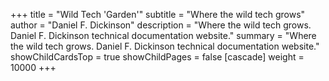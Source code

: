 +++
title = "Wild Tech 'Garden'"
subtitle = "Where the wild tech grows"
author = "Daniel F. Dickinson"
description = "Where the wild tech grows. Daniel F. Dickinson technical documentation website."
summary = "Where the wild tech grows. Daniel F. Dickinson technical documentation website."
showChildCardsTop = true
showChildPages = false
[cascade]
weight = 10000
+++
